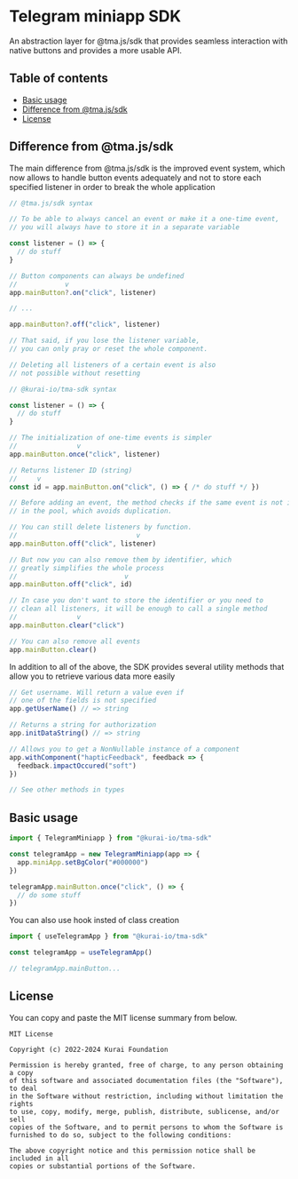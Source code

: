 # Telegram miniapp SDK

An abstraction layer for @tma.js/sdk that provides 
seamless interaction with native buttons and provides a more usable API.

## Table of contents

- [Basic usage](#basic-usage)
- [Difference from @tma.js/sdk](#difference-from-tmajssdk)
- [License](#license)


## Difference from @tma.js/sdk

The main difference from @tma.js/sdk is the improved event system, 
which now allows to handle button events adequately and not to store 
each specified listener in order to break the whole application

```ts
// @tma.js/sdk syntax

// To be able to always cancel an event or make it a one-time event,
// you will always have to store it in a separate variable

const listener = () => {
  // do stuff
}

// Button components can always be undefined
//            v
app.mainButton?.on("click", listener)

// ...

app.mainButton?.off("click", listener)

// That said, if you lose the listener variable, 
// you can only pray or reset the whole component.

// Deleting all listeners of a certain event is also 
// not possible without resetting
```

```ts
// @kurai-io/tma-sdk syntax

const listener = () => {
  // do stuff
}

// The initialization of one-time events is simpler
//               v
app.mainButton.once("click", listener)

// Returns listener ID (string)
//     v
const id = app.mainButton.on("click", () => { /* do stuff */ })

// Before adding an event, the method checks if the same event is not in the pool
// in the pool, which avoids duplication.

// You can still delete listeners by function.
//                              v
app.mainButton.off("click", listener)

// But now you can also remove them by identifier, which
// greatly simplifies the whole process
//                           v
app.mainButton.off("click", id)

// In case you don't want to store the identifier or you need to
// clean all listeners, it will be enough to call a single method
//               v
app.mainButton.clear("click")

// You can also remove all events
app.mainButton.clear()
```

In addition to all of the above, the SDK provides several utility methods that allow you to retrieve various data more easily
```ts
// Get username. Will return a value even if
// one of the fields is not specified
app.getUserName() // => string

// Returns a string for authorization
app.initDataString() // => string

// Allows you to get a NonNullable instance of a component
app.withComponent("hapticFeedback", feedback => {
  feedback.impactOccured("soft")
})

// See other methods in types
```

## Basic usage

```ts
import { TelegramMiniapp } from "@kurai-io/tma-sdk"

const telegramApp = new TelegramMiniapp(app => {
  app.miniApp.setBgColor("#000000")
})

telegramApp.mainButton.once("click", () => {
  // do some stuff
})
```

You can also use hook insted of class creation
```ts
import { useTelegramApp } from "@kurai-io/tma-sdk"

const telegramApp = useTelegramApp()

// telegramApp.mainButton...
```

## License

You can copy and paste the MIT license summary from below.

```text
MIT License

Copyright (c) 2022-2024 Kurai Foundation

Permission is hereby granted, free of charge, to any person obtaining a copy
of this software and associated documentation files (the "Software"), to deal
in the Software without restriction, including without limitation the rights
to use, copy, modify, merge, publish, distribute, sublicense, and/or sell
copies of the Software, and to permit persons to whom the Software is
furnished to do so, subject to the following conditions:

The above copyright notice and this permission notice shall be included in all
copies or substantial portions of the Software.
```
